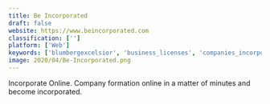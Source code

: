 ```yaml
---
title: Be Incorporated
draft: false 
website: https://www.beincorporated.com
classification: ['']
platform: ['Web']
keywords: ['blumbergexcelsior', 'business_licenses', 'companies_incorporated', 'direct_incorporation', 'incorporate_fast', 'my_corporation', 'rocket_lawyer', 'swyft_filings', 'the_company_corporation']
image: 2020/04/Be-Incorporated.png
---
```

Incorporate Online. Company formation online in a matter of minutes and become incorporated.